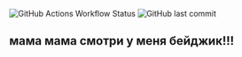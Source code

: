 ![GitHub Actions Workflow Status](https://img.shields.io/github/actions/workflow/status/DimucaTheDev/OGLRenderer/dotnet.yml) ![GitHub last commit](https://img.shields.io/github/last-commit/dimucathedev/oglrenderer)

## мама мама смотри у меня бейджик!!!
